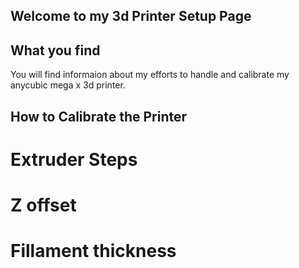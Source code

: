 ## Welcome to my 3d Printer Setup Page

## What you find
You will find informaion about my efforts to handle and calibrate my anycubic mega x 3d printer. 

## How to Calibrate the Printer

# Extruder Steps

# Z offset

# Fillament thickness
